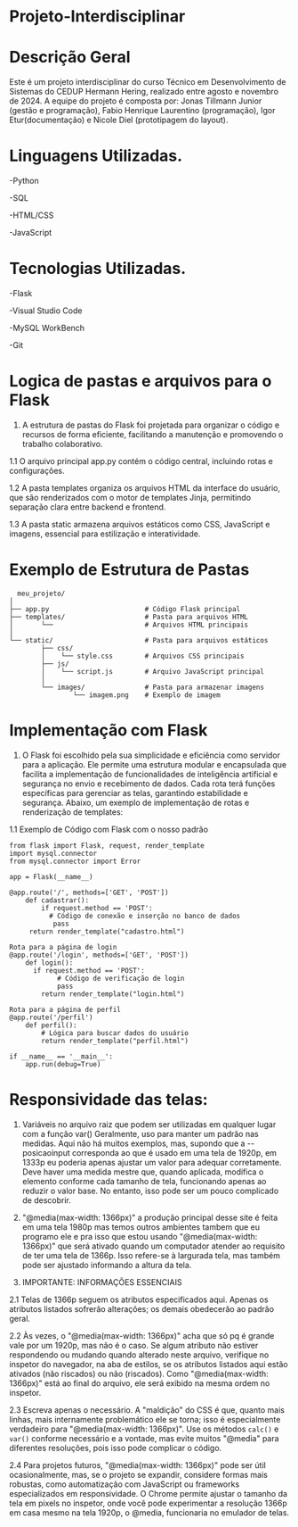 # Projeto-Interdisciplinar
# Descrição Geral
Este é um projeto interdisciplinar do curso Técnico em Desenvolvimento de Sistemas do CEDUP Hermann Hering, realizado entre agosto e novembro de 2024. A equipe do projeto é composta por: Jonas Tillmann Junior (gestão e programação), Fabio Henrique Laurentino (programação), Igor Etur(documentação) e Nicole Diel (prototipagem do layout).

# Linguagens Utilizadas.
-Python

-SQL

-HTML/CSS

-JavaScript
    
# Tecnologias Utilizadas.
-Flask

-Visual Studio Code

-MySQL WorkBench

-Git
    
# Logica de pastas e arquivos para o Flask
1.  A estrutura de pastas do Flask foi projetada para organizar o código e recursos de forma eficiente, facilitando a manutenção e promovendo o trabalho colaborativo.

1.1 O arquivo principal app.py contém o código central, incluindo rotas e configurações.

1.2 A pasta templates organiza os arquivos HTML da interface do usuário, que são renderizados com o motor de templates Jinja, permitindo separação clara entre backend e frontend.

1.3 A pasta static armazena arquivos estáticos como CSS, JavaScript e imagens, essencial para estilização e interatividade.

# Exemplo de Estrutura de Pastas
      meu_projeto/
    │
    ├── app.py                        # Código Flask principal 
    ├── templates/                    # Pasta para arquivos HTML
    │       └──                       # Arquivos HTML principais
    │
    └── static/                       # Pasta para arquivos estáticos
            ├── css/
            │    └── style.css        # Arquivos CSS principais
            ├── js/
            │    └── script.js        # Arquivo JavaScript principal
            │
            └── images/               # Pasta para armazenar imagens
                    └── imagem.png    # Exemplo de imagem

# Implementação com Flask
1.  O Flask foi escolhido pela sua simplicidade e eficiência como servidor para a aplicação. Ele permite uma estrutura modular e encapsulada que facilita a implementação de funcionalidades de inteligência artificial e segurança no envio e recebimento de dados.         Cada rota terá funções específicas para gerenciar as telas, garantindo estabilidade e segurança. Abaixo, um exemplo de implementação de rotas e renderização de templates:
    
1.1 Exemplo de Código com Flask com o nosso padrão

    from flask import Flask, request, render_template
    import mysql.connector
    from mysql.connector import Error

    app = Flask(__name__)

    @app.route('/', methods=['GET', 'POST'])
        def cadastrar():
            if request.method == 'POST':
              # Código de conexão e inserção no banco de dados
               pass
         return render_template("cadastro.html")

    Rota para a página de login
    @app.route('/login', methods=['GET', 'POST'])
        def login():
          if request.method == 'POST':
                # Código de verificação de login
                pass
            return render_template("login.html")

    Rota para a página de perfil
    @app.route('/perfil')
        def perfil():
            # Lógica para buscar dados do usuário
            return render_template("perfil.html")

    if __name__ == '__main__':
        app.run(debug=True)

# Responsividade das telas:

1.  Variáveis no arquivo raiz que podem ser utilizadas em qualquer lugar com a função var()
Geralmente, uso para manter um padrão nas medidas. Aqui não há muitos exemplos, mas, supondo que 
a --posicaoinput corresponda ao que é usado em uma tela de 1920p, em 1333p eu poderia apenas 
ajustar um valor para adequar corretamente. Deve haver uma medida mestre que, quando aplicada, 
modifica o elemento conforme cada tamanho de tela, funcionando apenas ao reduzir o valor base. 
No entanto, isso pode ser um pouco complicado de descobrir. 

2.  "@media(max-width: 1366px)" a produção principal desse site é feita em uma tela 1980p mas temos outros ambientes tambem que eu programo ele e pra isso que estou usando "@media(max-width: 1366px)" que será ativado quando um computador atender ao requisito de ter uma tela de 1366p. Isso refere-se à largurada tela, mas também pode ser ajustado informando a altura da tela.

2.  IMPORTANTE: INFORMAÇÕES ESSENCIAIS

2.1 Telas de 1366p seguem os atributos especificados aqui. Apenas os atributos listados sofrerão alterações; os demais obedecerão ao
padrão geral.

2.2 Às vezes, o "@media(max-width: 1366px)" acha que só pq é grande vale por um 1920p, mas não é o caso. Se algum atributo
não estiver respondendo ou mudando quando alterado neste arquivo, verifique no inspetor do navegador, na aba de estilos, se os
atributos listados aqui estão ativados (não riscados) ou não (riscados). Como "@media(max-width: 1366px)" está ao final do arquivo,
ele será exibido na mesma ordem no inspetor.

2.3  Escreva apenas o necessário. A "maldição" do CSS é que, quanto mais linhas, mais internamente problemático ele se torna; isso é
especialmente verdadeiro para "@media(max-width: 1366px)". Use os métodos `calc()` e `var()` conforme necessário e a vontade, mas
evite muitos "@media" para diferentes resoluções, pois isso pode complicar o código.

2.4  Para projetos futuros, "@media(max-width: 1366px)" pode ser útil ocasionalmente, mas, se o projeto se expandir, considere formas
mais robustas, como automatização com JavaScript ou frameworks especializados em responsividade. O Chrome permite ajustar o tamanho da
tela em pixels no inspetor, onde você pode experimentar a resolução 1366p em casa mesmo na tela 1920p, o @media, funcionaria no emulador
de telas.